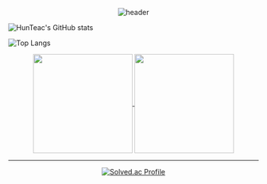 <div align="center">

  
![header](https://capsule-render.vercel.app/api?type=waving&color=gradient&height=200&section=header&text=👨‍💻HunTeac&fontSize=60&fontColor=ffffff&fontAlign=80)


</div>


![HunTeac's GitHub stats](https://github-readme-stats.vercel.app/api?username=HunTeac&show_icons=true&theme=transparent)

![Top Langs](https://github-readme-stats.vercel.app/api/top-langs/?username=HunTeac&layout=compact)

<div align="center">
<a href="https://github.com/HunTeac">
  <img height=200 align="center" src="https://github-readme-stats.vercel.app/api?username=HunTeac&show_icons=true&theme=buefy&card_width=320" />
</a>
<a href="https://github.com/HunTeac?tab=repositories">
  <img height=200 align="center" src="https://github-readme-stats.vercel.app/api/top-langs?username=HunTeac&layout=compact&langs_count=8&card_width=320" />
</a>
</div>



------------

<div align="center">


  
[![Solved.ac Profile](http://mazassumnida.wtf/api/v2/generate_badge?boj=98cline)](https://solved.ac/98cline/)  

</div>
